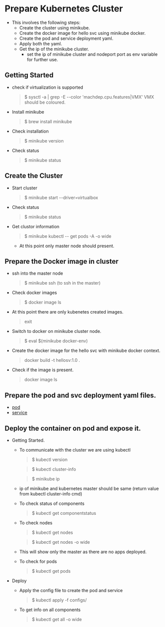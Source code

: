 # Prepare Kubernetes Cluster 

- This involves the following steps:
    * Create the cluster using minikube.
    * Create the docker image for hello svc using minikube docker.
    * Create the pod and service deployment yaml.
    * Apply both the yaml.
    * Get the ip of the minikube cluster.
        * set the ip of minikube cluster and nodeport port as env variable for further use.

## Getting Started

* check if virtualization is supported
    > $ sysctl -a | grep -E --color 'machdep.cpu.features|VMX'
    VMX should be coloured.

* Install minikube
    > $ brew install minikube

* Check installation
    > $ minikube version

* Check status
    > $ minikube status

## Create the Cluster

* Start cluster
    > $ minikube start --driver=virtualbox

* Check status
    > $ minikube status

* Get clustor information
    > $ minikube kubectl -- get pods -A -o wide
    * At this point only master node should present.

## Prepare the Docker image in cluster

* ssh into the master node
    > $ minikube ssh (to ssh in the master)
* Check docker images 
    > $ docker image ls
* At this point there are only kubenetes created images.
    > exit

* Switch to docker on minikube cluster node.
    > $ eval $(minikube docker-env)
* Create the docker image for the hello svc with minikube docker context.
    > docker  build -t hellosv:1.0 .
* Check if the image is present.
    > docker image ls

## Prepare the pod and svc deployment yaml files.
- [pod](../configs/hello_svc_pod_deployment.yaml)
- [service](../config/hello_svc_deployment.yaml)

## Deploy the container on pod and expose it.

* Getting Started.
    * To communicate with the cluster we are using kubectl

        >$ kubectl version

        >$ kubectl cluster-info
        
        > $ minikube ip
    * ip of minikube and kubernetes master should be same (return value from kubectl cluster-info cmd)

    * To check status of components
        >$ kubectl get componentstatus

    * To check nodes
        > $ kubectl get nodes

        > $ kubectl get nodes -o wide
    
    * This will show only the master as there are no apps deployed.

    * To check for pods
        > $ kubectl get pods

* Deploy
    * Apply the config file to create the pod and service
        > $ kubectl apply -f configs/
    * To get info on all components
        > $ kubectl get all -o wide

